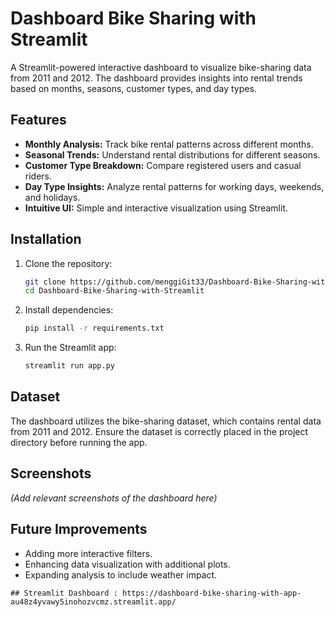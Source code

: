 # Dashboard Bike Sharing with Streamlit

A Streamlit-powered interactive dashboard to visualize bike-sharing data from 2011 and 2012. The dashboard provides insights into rental trends based on months, seasons, customer types, and day types.

## Features
- **Monthly Analysis:** Track bike rental patterns across different months.
- **Seasonal Trends:** Understand rental distributions for different seasons.
- **Customer Type Breakdown:** Compare registered users and casual riders.
- **Day Type Insights:** Analyze rental patterns for working days, weekends, and holidays.
- **Intuitive UI:** Simple and interactive visualization using Streamlit.

## Installation

1. Clone the repository:
   ```sh
   git clone https://github.com/menggiGit33/Dashboard-Bike-Sharing-with-Streamlit.git
   cd Dashboard-Bike-Sharing-with-Streamlit
   ```
2. Install dependencies:
   ```sh
   pip install -r requirements.txt
   ```
3. Run the Streamlit app:
   ```sh
   streamlit run app.py
   ```

## Dataset
The dashboard utilizes the bike-sharing dataset, which contains rental data from 2011 and 2012. Ensure the dataset is correctly placed in the project directory before running the app.

## Screenshots
*(Add relevant screenshots of the dashboard here)*

## Future Improvements
- Adding more interactive filters.
- Enhancing data visualization with additional plots.
- Expanding analysis to include weather impact.



```
## Streamlit Dashboard : https://dashboard-bike-sharing-with-app-au48z4yvawy5inohozvcmz.streamlit.app/
